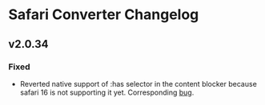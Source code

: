 # Safari Converter Changelog

## v2.0.34

### Fixed

* Reverted native support of :has selector in the content blocker because safari 16 is not supporting it yet. Corresponding [bug](https://bugs.webkit.org/show_bug.cgi?id=248868).

